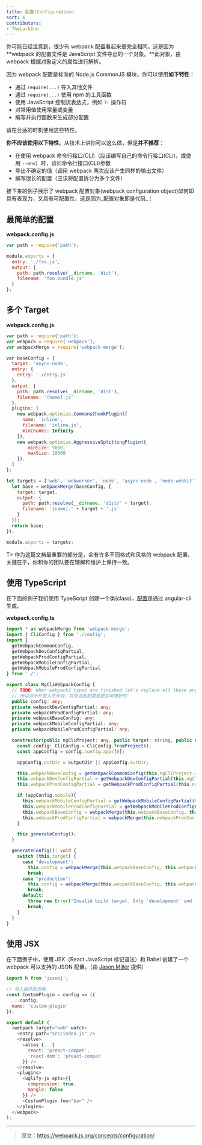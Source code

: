 ```yaml
---
title: 配置(Configuration)
sort: 6
contributors:
- TheLarkInn
---
```


你可能已经注意到，很少有 webpack 配置看起来很完全相同。这是因为 **webpack 的配置文件是 JavaScript 文件导出的一个对象。**此对象，由 webpack 根据对象定义的属性进行解析。

因为 webpack 配置是标准的 Node.js CommonJS 模块，你可以使用**如下特性**：

* 通过 `require(...)` 导入其他文件
* 通过 `require(...)` 使用 npm 的工具函数
* 使用 JavaScript 控制流表达式，例如 `?:` 操作符
* 对常用值使用常量或变量
* 编写并执行函数来生成部分配置

请在合适的时机使用这些特性。

**你不应该使用以下特性**。从技术上讲你可以这么做，但是**并不推荐**：

* 在使用 webpack 命令行接口(CLI)（应该编写自己的命令行接口(CLI)，或使用 `--env`）时，访问命令行接口(CLI)参数
* 导出不确定的值（调用 webpack 两次应该产生同样的输出文件）
* 编写很长的配置（应该将配置拆分为多个文件）

接下来的例子展示了 webpack 配置对象(webpack configuration object)如何即具有表现力，又具有可配置性，这是因为_配置对象即是代码_：

## 最简单的配置

**webpack.config.js**

```javascript
var path = require('path');

module.exports = {
  entry: './foo.js',
  output: {
    path: path.resolve(__dirname, 'dist'),
    filename: 'foo.bundle.js'
  }
};
```

## 多个 Target

**webpack.config.js**

```javascript
var path = require('path');
var webpack = require('webpack');
var webpackMerge = require('webpack-merge');

var baseConfig = {
  target: 'async-node',
  entry: {
    entry: './entry.js'
  },
  output: {
    path: path.resolve(__dirname, 'dist'),
    filename: '[name].js'
  },
  plugins: [
    new webpack.optimize.CommonsChunkPlugin({
      name: 'inline',
      filename: 'inline.js',
      minChunks: Infinity
    }),
    new webpack.optimize.AggressiveSplittingPlugin({
        minSize: 5000,
        maxSize: 10000
    }),
  ]
};

let targets = ['web', 'webworker', 'node', 'async-node', 'node-webkit', 'electron-main'].map((target) => {
  let base = webpackMerge(baseConfig, {
    target: target,
    output: {
      path: path.resolve(__dirname, 'dist/' + target),
      filename: '[name].' + target + '.js'
    }
  });
  return base;
});

module.exports = targets;
```

T> 作为这篇文档最重要的部分是，会有许多不同格式和风格的 webpack 配置。关键在于，你和你的团队要在理解和维护上保持一致。

## 使用 TypeScript

在下面的例子我们使用 TypeScript 创建一个类(class)，[配置](https://github.com/angular/angular-cli/)是通过 angular-cli 生成。

**webpack.config.ts**

```typescript
import * as webpackMerge from 'webpack-merge';
import { CliConfig } from './config';
import {
  getWebpackCommonConfig,
  getWebpackDevConfigPartial,
  getWebpackProdConfigPartial,
  getWebpackMobileConfigPartial,
  getWebpackMobileProdConfigPartial
} from './';

export class NgCliWebpackConfig {
  // TODO: When webpack2 types are finished let's replace all these any types
  // 所以对于开发人员来说，将来这些配置是更加可维护的
  public config: any;
  private webpackDevConfigPartial: any;
  private webpackProdConfigPartial: any;
  private webpackBaseConfig: any;
  private webpackMobileConfigPartial: any;
  private webpackMobileProdConfigPartial: any;

  constructor(public ngCliProject: any, public target: string, public environment: string, outputDir?: string) {
    const config: CliConfig = CliConfig.fromProject();
    const appConfig = config.config.apps[0];

    appConfig.outDir = outputDir || appConfig.outDir;

    this.webpackBaseConfig = getWebpackCommonConfig(this.ngCliProject.root, environment, appConfig);
    this.webpackDevConfigPartial = getWebpackDevConfigPartial(this.ngCliProject.root, appConfig);
    this.webpackProdConfigPartial = getWebpackProdConfigPartial(this.ngCliProject.root, appConfig);

    if (appConfig.mobile){
      this.webpackMobileConfigPartial = getWebpackMobileConfigPartial(this.ngCliProject.root, appConfig);
      this.webpackMobileProdConfigPartial = getWebpackMobileProdConfigPartial(this.ngCliProject.root, appConfig);
      this.webpackBaseConfig = webpackMerge(this.webpackBaseConfig, this.webpackMobileConfigPartial);
      this.webpackProdConfigPartial = webpackMerge(this.webpackProdConfigPartial, this.webpackMobileProdConfigPartial);
    }

    this.generateConfig();
  }

  generateConfig(): void {
    switch (this.target) {
      case "development":
        this.config = webpackMerge(this.webpackBaseConfig, this.webpackDevConfigPartial);
        break;
      case "production":
        this.config = webpackMerge(this.webpackBaseConfig, this.webpackProdConfigPartial);
        break;
      default:
        throw new Error("Invalid build target. Only 'development' and 'production' are available.");
        break;
    }
  }
}
```

## 使用 JSX

在下面例子中，使用 JSX（React JavaScript 标记语法）和 Babel 创建了一个 webpack 可以支持的 JSON 配置。（由 [Jason Miller](https://twitter.com/_developit) 提供）


```javascript
import h from 'jsxobj';

// 导入插件的示例
const CustomPlugin = config => ({
  ...config,
  name: 'custom-plugin'
});

export default (
  <webpack target="web" watch>
    <entry path="src/index.js" />
    <resolve>
      <alias {...{
        react: 'preact-compat',
        'react-dom': 'preact-compat'
      }} />
    </resolve>
    <plugins>
      <uglify-js opts={{
        compression: true,
        mangle: false
      }} />
      <CustomPlugin foo="bar" />
    </plugins>
  </webpack>
);
```

***

> 原文：https://webpack.js.org/concepts/configuration/
